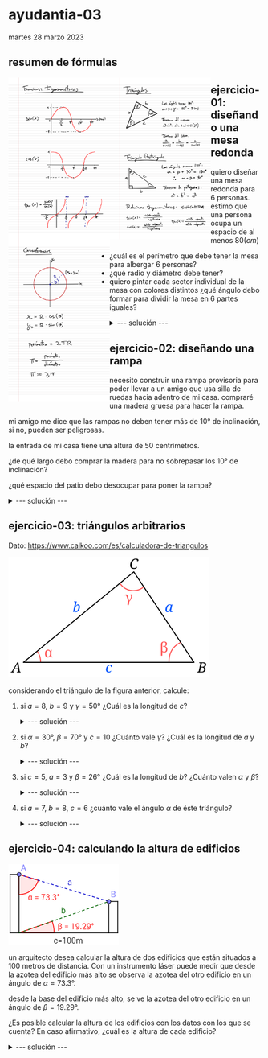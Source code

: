 # ayudantia-03

martes 28 marzo 2023

## resumen de fórmulas

<div>
<img src="./img/1.png" style="float:left;width:40%"/>
<img src="./img/2.png" style="float:left;width:40%"/>
<img src="./img/3.png" style="float:left;width:40%"/>
</div>

## ejercicio-01: diseñando una mesa redonda

quiero diseñar una mesa redonda para 6 personas. estimo que una persona ocupa un espacio de al menos $80(cm)$

- ¿cuál es el perímetro que debe tener la mesa para albergar 6 personas?
- ¿qué radio y diámetro debe tener?
- quiero pintar cada sector individual de la mesa con colores distintos ¿qué ángulo debo formar para dividir la mesa en 6 partes iguales?

<details>
<summary>--- solución ---</summary>

el perímetro sería 6 veces el espacio estimado por persona:

$$p = 6 \cdot 80(cm) = 480(cm) = 4.8(m)$$

el radio lo podemos calcular usando la relación fundamental de $\pi$:

$$\pi = \frac{perímetro}{diámetro} = \frac{p}{2r}$$

$$\therefore \ p = 2 \pi r$$

en el punto anterior calculamos que $p=480(cm)$, por lo que podemos calcular el radio:

$$r=\frac{p}{2\pi}=\frac{480(cm)}{2\pi} \approx 76.4(cm)$$

el diámetro es el doble del radio:

$$d=2r \approx 2\cdot 76.4(cm) \approx 152.8(cm)$$

si se quiere dividir la mesa en 6 partes iguales, debemos dividir los $360°$ totales en 6.

$$\alpha = 360°/6 = 60°$$

por lo que es necesario que dibujar ángulos de 60° grados.

</details>

## ejercicio-02: diseñando una rampa

necesito construir una rampa provisoria para poder llevar a un amigo que usa silla de ruedas hacia adentro de mi casa. compraré una madera gruesa para hacer la rampa.

mi amigo me dice que las rampas no deben tener más de $10°$ de inclinación, si no, pueden ser peligrosas.

la entrada de mi casa tiene una altura de 50 centrímetros. 

¿de qué largo debo comprar la madera para no sobrepasar los $10°$ de inclinación?

¿qué espacio del patio debo desocupar para poner la rampa?

<details>
<summary>--- solución ---</summary>

la rampa para entrar a la casa generará un triángulo rectángulo con uno de los lados de $50cm$ y un ángulo de $10°$.

usando la relación trigonométrica del seno del ángulo:

$$\sin(\beta) = \frac{cateto_{opuesto}}{hipotenusa}$$

$$\sin(\beta) = \frac{b}{c}$$

$$\sin(10°) = \frac{50(cm)}{c}$$

$$c = \frac{50(cm)}{\sin(10°)}$$

$$c \approx 287.94(cm)$$ 

$$c \approx 2.88(m)$$ 

por lo tanto debo comprar una madera de un largo mayor a $2.88(m)$ para no sobrepasar los $10°$ de inclinación.

--- OJO --- al usar la calculadora para obetener el valor de $sin(10°)$ es necesario asegurar que la calculadora esté en modo 'deg' (grados) y no en modo 'rad' (radianes).

para calcular el espacio del patio que debo desocupar para poner la rampa tenemos dos opciones:

opción 1: 

ya tenemos dos lados del triángulo así que es posible utlizar el teorema de pitágoras para calcular el lado que nos falta.

$$a^2+b^2=c^2$$

$$a = \sqrt{c^2-b^2}$$

$$a = \sqrt{287.94(cm)^2 - 50(cm)^2}$$

$$a \approx 283.56(cm)$$

$$a \approx 2.84(m)$$

opción 2: 

es posible utilizar la relación trigonométrica de la tangente del ángulo:

$$\tan(\beta) = \frac{cateto_{opuesto}}{cateto_{adyacente}}$$

$$\tan(\beta) = \frac{b}{a}$$

$$\tan(10°) = \frac{50(cm)}{a}$$

$$a = \frac{50(cm)}{\tan(10°)}$$

$$c \approx 283.56(cm)$$ 

$$c \approx 2.84(m) $$ 

</details>


## ejercicio-03: triángulos arbitrarios

Dato: https://www.calkoo.com/es/calculadora-de-triangulos

[![Alt text](./img/tri.svg)](https://es.wikipedia.org/wiki/Teorema_del_coseno)

considerando el triángulo de la figura anterior, calcule:

1. si $a=8$, $b=9$ y $\gamma = 50°$ ¿Cuál es la longitud de $c$?

    <details>
    <summary>--- solución ---</summary>

    usando el teorema del coseno:

    $$a^2 + b^2 = c^2 + 2ab\cdot \cos(\gamma)$$

    $$8^2 + 9^2 = c^2 + 2 \cdot 8 \cdot 9 \cdot \cos(50°)$$

    $$145 = c^2 + 144 \cdot \cos(50°)$$

    $$c = \sqrt{145 - 144 \cdot \cos(50°)}$$

    $$c = 7.24$$

    </details>

2. si $\alpha = 30°$, $\beta = 70°$ y $c = 10$ ¿Cuánto vale $\gamma$? ¿Cuál es la longitud de $a$ y $b$?

    <details>
    <summary>--- solución ---</summary>

    para calcular $\gamma$ podemos usar el hecho de que en todos los triángulos los ángulos suman $180°$:

    $$\alpha + \beta + \gamma = 180°$$

    $$30° + 70° + \gamma = 180°$$

    $$\gamma = 180° - 30° - 70°$$

    $$\gamma = 80°$$

    para calcular los lados del triángulo podemos usar el teorema del seno:

    $$\frac{a}{\sin(\alpha)} = \frac{b}{sin(\beta)} = \frac{c}{\sin(\gamma)}$$

    para calcular $a$:

    $$\frac{a}{sin(\alpha)} = \frac{c}{\sin(\gamma)}$$

    $$\frac{a}{sin(30°)} = \frac{10}{\sin(80°)}$$

    $$a = 10 \cdot \frac{sin(30°)}{\sin(80°)}$$

    $$a = 5.077$$

    para calcular $b$:

    $$\frac{b}{sin(\beta)} = \frac{c}{\sin(\gamma)}$$

    $$\frac{b}{sin(70°)} = \frac{10}{\sin(80°)}$$

    $$b = 10 \cdot \frac{sin(70°)}{\sin(80°)}$$

    $$b = 9.54$$

    </details>

3. si $c=5$, $a=3$ y $\beta = 26°$ ¿Cuál es la longitud de $b$? ¿Cuánto valen $\alpha$ y $\beta$?

    <details>
    <summary>--- solución ---</summary>

    usando el teorema del coseno:

    $$a^2 + c^2 = b^2 + 2ac\cdot \cos(\beta)$$

    $$3^2 + 5^2 = b^2 + 2 \cdot 3 \cdot 5 \cdot \cos(26°)$$

    $$9 + 25 = b^2 + 30 \cdot \cos(26°)$$

    $$34 = b^2 + 30 \cdot \cos(26°)$$

    $$b = \sqrt{34 - 30 \cdot \cos(26°)}$$

    $$b = 2.65$$

    </details>

4. si $a=7$, $b=8$, $c=6$ ¿cuánto vale el ángulo $\alpha$ de éste triángulo?

    <details>
    <summary>--- solución ---</summary>

    para esto podemos usar el teorema del coseno

    $$b^2+c^2=a^2+2 \cdot b \cdot c \cdot \cos(\alpha)$$

    $$8^2+6^2=7^2+2 \cdot 8 \cdot 6 \cdot \cos(\alpha)$$

    $$64+36=49+96 \cdot \cos(\alpha)$$

    $$\frac{64+36-49}{96}= \cos(\alpha)$$

    $$\cos(\alpha) = \frac{64+36-49}{96}$$

    $$\cos(\alpha) = \frac{51}{96}$$

    $$\alpha = \cos^{-1}(\frac{51}{96})$$

    $$\alpha = \sec(\frac{51}{96})$$

    $$\alpha = 1.01072 \ (rad)$$

    $$\alpha = 57.91°$$

    </details>

## ejercicio-04: calculando la altura de edificios

![Alt text](./img/edificios.png)

un arquitecto desea calcular la altura de dos edificios que están situados a 100 metros de distancia. Con un instrumento láser puede medir que desde la azotea del edificio más alto se observa la azotea del otro edificio en un ángulo de $\alpha = 73.3°$. 

desde la base del edificio más alto, se ve la azotea del otro edificio en un ángulo de $\beta=19.29°$.

¿Es posible calcular la altura de los edificios con los datos con los que se cuenta? En caso afirmativo, ¿cuál es la altura de cada edificio?

<details>
<summary>--- solución ---</summary>

![Alt text](./img/edificios2.png)

podemos trazar una línea para formar dos triángulos rectángulos como en la figura. con eso podemos empezar a utilizar razones trigonométricas para calcular $x$ e $y$.

para calcular $x$ hacemos:

$$\tan(\alpha) = \frac{d}{x}$$

$$\tan(73.3°) = \frac{100}{x}$$

$$x=\frac{100}{\tan(73.3°)}$$

$$x \approx 30(m)$$

para calcular $y$ hacemos:

$$\tan(\beta) = \frac{y}{c}$$

$$\tan(19.29°) = \frac{y}{100}$$

$$y=100 \cdot \tan(19.29°)$$

$$y \approx 35(m)$$

finalmente se puede concluir que la altura del edificio más bajo es aproximadamente igual a $y \approx 35(m)$ y el más alto mide $x+y \approx 65(m)$.

</details>